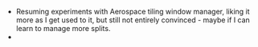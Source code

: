 - Resuming experiments with Aerospace tiling window manager, liking it more as I get used to it, but still not entirely convinced - maybe if I can learn to manage more splits.
-